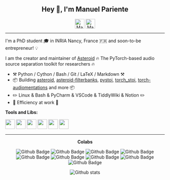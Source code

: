 <div align="center">
<h2>Hey 👋, I'm Manuel Pariente</h2>

[<img align="center" alt="Manuel Pariente | LinkedIn" height="30px" src="https://www.flaticon.com/svg/static/icons/svg/725/725337.svg"/>][linkedin]
[<img align="center" alt="Manuel Pariente | LinkedIn" height="30px" src="https://www.flaticon.com/svg/vstatic/svg/1322/1322042.svg?token=exp=1612700172~hmac=8cc4a5991cf06d886cfd08dbd7e75dc9"/>][twitter]

</div>

----

I'm a PhD student 🎓 in INRIA Nancy, France :fr: and soon-to-be entrepreneur! :bulb:

I am the creator and maintainer of [Asteroid](https://github.com/asteroid-team/asteroid) :fire: The PyTorch-based audio source separation toolkit for researchers :fire:

- :hammer_and_pick: Python / Cython / Bash / Git / LaTeX / Markdown :hammer_and_pick:
- :package: Building [asteroid](https://github.com/asteroid-team/asteroid-filterbanks), [asteroid-filterbanks](https://github.com/asteroid-team/asteroid-filterbanks), [pystoi](https://github.com/mpariente/pystoi), [torch_stoi](https://github.com/asteroid-team/pytorch_stoi), [torch-audiomentations](https://github.com/asteroid-team/torch-audiomentations) and more :package:
- :pencil2: Linux & Bash & PyCharm & VSCode & TiddlyWiki & Notion :pencil2:
- :dart: Efficiency at work :dart:

**Tools and Libs:**  

<code><img height="30px" src="https://pytorch.org/assets/images/logo-icon.svg"></code>
<code><img height="30px" src="https://upload.wikimedia.org/wikipedia/commons/thumb/a/ae/Keras_logo.svg/180px-Keras_logo.svg.png"></code>
<code><img height="30px" src="https://numpy.org/images/logos/numpy.svg"></code>
<code><img height="30px" src="https://raw.githubusercontent.com/pandas-dev/pandas/master/web/pandas/static/img/pandas_mark.svg"></code>
<code><img height="30px" src="https://raw.githubusercontent.com/PyTorchLightning/pytorch-lightning/master/docs/source/_images/logos/lightning_icon.svg"></code>
<code><img height="30px" src="https://raw.githubusercontent.com/asteroid-team/asteroid-team.github.io/master/logos/asteroid_phones_dark.svg"></code>

----
<div align="center">
<strong>Colabs</strong>

![Github Badge](https://img.shields.io/badge/-@popcornell-24292e?style=flat&logo=Github&logoColor=white&link=https://github.com/popcornell)
![Github Badge](https://img.shields.io/badge/-@jonashaag-24292e?style=flat&logo=Github&logoColor=white&link=https://github.com/jonashaag)
![Github Badge](https://img.shields.io/badge/-@JorisCos-24292e?style=flat&logo=Github&logoColor=white&link=https://github.com/JorisCos)
![Github Badge](https://img.shields.io/badge/-@mhucoder-24292e?style=flat&logo=Github&logoColor=white&link=https://github.com/mhucoder)
![Github Badge](https://img.shields.io/badge/-@michelolzam-24292e?style=flat&logo=Github&logoColor=white&link=https://github.com/michelolzam)
![Github Badge](https://img.shields.io/badge/-@faroit-24292e?style=flat&logo=Github&logoColor=white&link=https://github.com/faroit)
![Github Badge](https://img.shields.io/badge/-@ssivasankaran-24292e?style=flat&logo=Github&logoColor=white&link=https://github.com/ssivasankaran)
![Github Badge](https://img.shields.io/badge/-@iver56-24292e?style=flat&logo=Github&logoColor=white&link=https://github.com/iver56)
![Github Badge](https://img.shields.io/badge/-@sw005320-24292e?style=flat&logo=Github&logoColor=white&link=https://github.com/sw005320)

![Github stats](https://github-readme-stats.vercel.app/api?username=mpariente&count_private=true&theme=great-gatsby&show_icons=true)

</div>

[linkedin]: https://www.linkedin.com/in/manuel-pariente-2211539b/
[twitter]: https://twitter.com/mnlpariente
